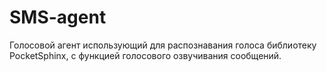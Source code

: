 # SMS-agent
 Голосовой агент использующий для распознавания голоса библиотеку PocketSphinx, с функцией голосового озвучивания сообщений.
